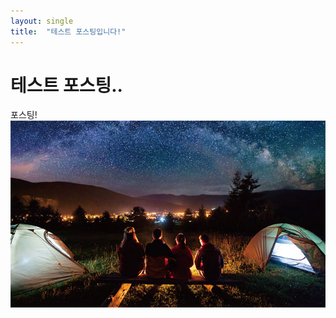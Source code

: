 ```yaml
---
layout: single
title:  "테스트 포스팅입니다!"
---
```


# 테스트 포스팅..
포스팅!![auto](../images/2022-04-06-first/auto.jpg)
